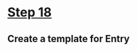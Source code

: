 # [Step 18](https://github.com/kamilkisiela/GitHunt-Lite-Angular/tree/step18)

## Create a template for Entry

